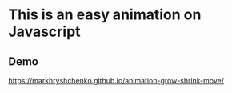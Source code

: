 # This is an easy animation on Javascript 
## Demo
https://markhryshchenko.github.io/animation-grow-shrink-move/
